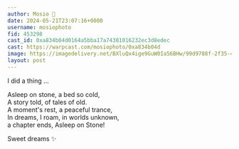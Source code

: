 ```yaml
---
author: Mosio 🎩
date: 2024-05-21T23:07:16+0000
username: mosiophoto
fid: 453298
cast_id: 0xa834b04d0164a5bba17a74381016232ec3d8edec
cast: https://warpcast.com/mosiophoto/0xa834b04d
image: https://imagedelivery.net/BXluQx4ige9GuW0Ia56BHw/99d9788f-2f35-4572-a7f5-2d1557767f00/original
layout: post
---
```

I did a thing ...  
  
Asleep on stone, a bed so cold,  
A story told, of tales of old.  
A moment's rest, a peaceful trance,  
In dreams, I roam, in worlds unknown,  
a chapter ends, Asleep on Stone!  
  
Sweet dreams ✨  

<img src='https://imagedelivery.net/BXluQx4ige9GuW0Ia56BHw/99d9788f-2f35-4572-a7f5-2d1557767f00/original' alt='' referrerpolicy='no-referrer'/>